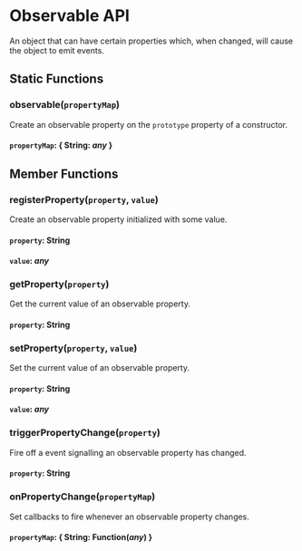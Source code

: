 # Observable API

An object that can have certain properties which, when changed, will cause the
object to emit events.

## Static Functions

<a name="static-observable"></a>
### observable(`propertyMap`)

Create an observable property on the `prototype` property of a constructor.

#### `propertyMap`: { String: *any* }

## Member Functions

<a name="registerProperty"></a>
### registerProperty(`property`, `value`)

Create an observable property initialized with some value.

#### `property`: String

#### `value`: *any*

<a name="getProperty"></a>
### getProperty(`property`)

Get the current value of an observable property.

#### `property`: String

<a name="setProperty"></a>
### setProperty(`property`, `value`)

Set the current value of an observable property.

#### `property`: String

#### `value`: *any*

<a name="triggerPropertyChange"></a>
### triggerPropertyChange(`property`)

Fire off a event signalling an observable property has changed.

#### `property`: String

<a name="onPropertyChange"></a>
### onPropertyChange(`propertyMap`)

Set callbacks to fire whenever an observable property changes.

#### `propertyMap`: { String: Function(*any*) }
